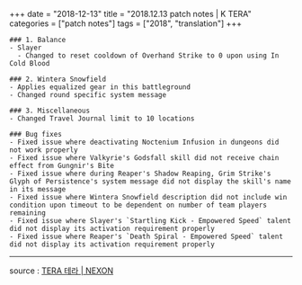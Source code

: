 +++
date = "2018-12-13"
title = "2018.12.13 patch notes | K TERA"
categories = ["patch notes"]
tags = ["2018", "translation"]
+++

```
### 1. Balance
- Slayer
  - Changed to reset cooldown of Overhand Strike to 0 upon using In Cold Blood

### 2. Wintera Snowfield
- Applies equalized gear in this battleground
- Changed round specific system message

### 3. Miscellaneous
- Changed Travel Journal limit to 10 locations

### Bug fixes
- Fixed issue where deactivating Noctenium Infusion in dungeons did not work properly
- Fixed issue where Valkyrie's Godsfall skill did not receive chain effect from Gungnir's Bite
- Fixed issue where during Reaper's Shadow Reaping, Grim Strike's Glyph of Persistence's system message did not display the skill's name in its message
- Fixed issue where Wintera Snowfield description did not include win condition upon timeout to be dependent on number of team players remaining
- Fixed issue where Slayer's `Startling Kick - Empowered Speed` talent did not display its activation requirement properly
- Fixed issue where Reaper's `Death Spiral - Empowered Speed` talent did not display its activation requirement properly
```

----

source : [TERA 테라 | NEXON](http://tera.nexon.com/news/update/view.aspx?n4articlesn=369)
